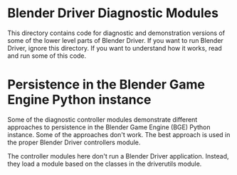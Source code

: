 Blender Driver Diagnostic Modules
=================================
This directory contains code for diagnostic and demonstration versions of some
of the lower level parts of Blender Driver. If you want to run Blender Driver,
ignore this directory. If you want to understand how it works, read and run some
of this code.

Persistence in the Blender Game Engine Python instance
======================================================
Some of the diagnostic controller modules demonstrate different approaches to
persistence in the Blender Game Engine (BGE) Python instance. Some of the
approaches don't work. The best approach is used in the proper Blender Driver
controllers module.

The controller modules here don't run a Blender Driver application. Instead,
they load a module based on the classes in the driverutils module.

